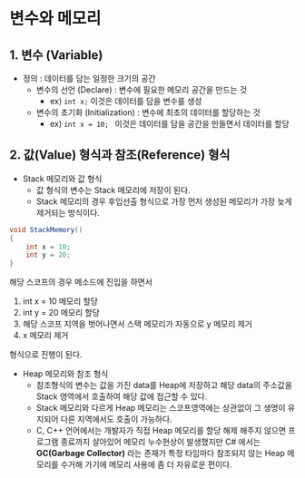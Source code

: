 # 변수와 메모리
## 1. 변수 (Variable)

- 정의 : 데이터를 담는 일정한 크기의 공간
  -  변수의 선언 (Declare) : 변수에 필요한 메모리 공간을 만드는 것
     - ex) `int x;`  이것은 데이터를 담을 변수를 생성
  - 변수의 초기화 (Initialization) : 변수에 최초의 데이터를 할당하는 것
     - ex) `int x = 10; ` 이것은 데이터를 담을 공간을 만들면서 데이터를 할당


## 2. 값(Value) 형식과 참조(Reference) 형식
- Stack 메모리와 값 형식
  -  값 형식의 변수는 Stack 메모리에 저장이 된다.
  - Stack 메모리의 경우 후입선출 형식으로 가장 먼저 생성된 메모리가 가장 늦게 제거되는 방식이다.
~~~C#
void StackMemory()
{
	int x = 10;
	int y = 20;
}
~~~
해당 스코프의 경우 메소드에 진입을 하면서
 1. int  x = 10 메모리 할당
 2. int y = 20 메모리 할당
 3. 해당 스코프 지역을 벗어나면서 스택 메모리가 자동으로 y 메모리 제거
 4. x 메모리 제거

형식으로 진행이 된다.

- Heap 메모리와 참조 형식
  -  참조형식의 변수는 값을 가진 data를 Heap에 저장하고 해당 data의 주소값을 Stack 영역에서 호출하여 해당 값에 접근할 수 있다.
  -  Stack 메모리와 다르게 Heap 메모리는 스코프영역에는 상관없이 그 생명이 유지되어 다른 지역에서도 호출이 가능하다.
  - C, C++ 언어에서는 개발자가 직접 Heap 메모리를 할당 해제 해주지 않으면 프로그램 종료까지 살아있어 메모리 누수현상이 발생했지만 C# 에서는 **GC(Garbage Collector)** 라는 존재가 특정 타임마다 참조되지 않는 Heap 메모리를 수거해 가기에 메모리 사용에 좀 더 자유로운 편이다.
